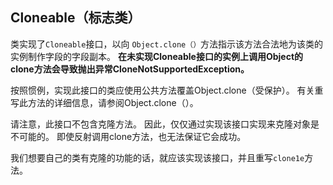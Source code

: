 ## Cloneable（标志类）

类实现了`Cloneable`接口，以向 `Object.clone（）`方法指示该方法合法地为该类的实例制作字段的字段副本。
**在未实现Cloneable接口的实例上调用Object的clone方法会导致抛出异常CloneNotSupportedException。**

按照惯例，实现此接口的类应使用公共方法覆盖Object.clone（受保护）。 有关重写此方法的详细信息，请参阅Object.clone（）。

请注意，此接口不包含克隆方法。 因此，仅仅通过实现该接口实现来克隆对象是不可能的。 即使反射调用clone方法，也无法保证它会成功。

我们想要自己的类有克隆的功能的话，就应该实现该接口，并且重写`clone1e`方法。